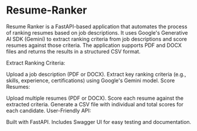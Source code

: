 # Resume-Ranker
Resume Ranker is a FastAPI-based application that automates the process of ranking resumes based on job descriptions. It uses Google's Generative AI SDK (Gemini) to extract ranking criteria from job descriptions and score resumes against those criteria. The application supports PDF and DOCX files and returns the results in a structured CSV format.

Extract Ranking Criteria:

Upload a job description (PDF or DOCX).
Extract key ranking criteria (e.g., skills, experience, certifications) using Google's Gemini model.
Score Resumes:

Upload multiple resumes (PDF or DOCX).
Score each resume against the extracted criteria.
Generate a CSV file with individual and total scores for each candidate.
User-Friendly API:

Built with FastAPI.
Includes Swagger UI for easy testing and documentation.
